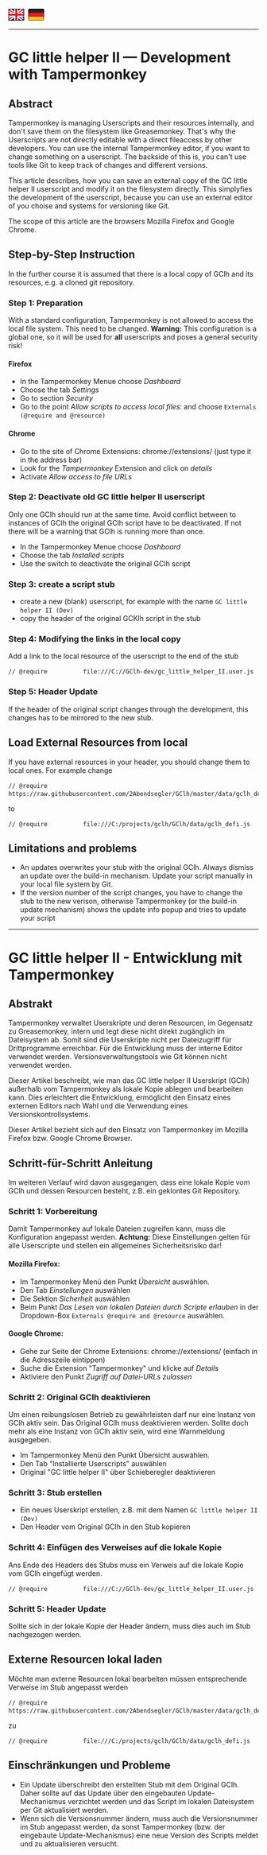 <a href="#en" title=""><img src="../images/flag_en.png"></a> &nbsp;<a href="#de" title=""><img src="../images/flag_de.png"></a>

---
# <a id="en"></a>GC little helper II — Development with Tampermonkey

## Abstract

Tampermonkey is managing Userscripts and their resources internally, and don't save them on the filesystem like Greasemonkey. That's why the Userscripts are not directly editable with a direct fileaccess by other developers. You can use the internal Tampermonkey editor, if you want to change something on a userscript. The backside of this is, you can't use tools like Git to keep track of changes and different versions.

This article describes, how you can save an external copy of the GC little helper II userscript and modify it on the filesystem directly. This simplyfies the development of the userscript, because you can use an external editor of you choise and systems for versioning like Git.

The scope of this article are the browsers Mozilla Firefox and Google Chrome.

## Step-by-Step Instruction
In the further course it is assumed that there is a local copy of GClh and its resources, e.g. a cloned git repository.

### Step 1: Preparation
With a standard configuration, Tampermonkey is not allowed to access the local file system. This need to be changed.
**Warning:** This configuration is a global one, so it will be used for **all** userscripts and poses a general security risk!

#### Firefox
 - In the Tampermonkey Menue choose *Dashboard*
 - Choose the tab *Settings*
 - Go to section *Security*
 - Go to the point *Allow scripts to access local files:* and choose `Externals (@require and @resource)`

#### Chrome
 - Go to the site of Chrome Extensions: chrome://extensions/ (just type it in the address bar)
 - Look for the *Tampermonkey* Extension and click on *details*
 - Activate *Allow access to file URLs*
 

### Step 2: Deactivate old GC little helper II userscript
Only one GClh should run at the same time. Avoid conflict between to instances of GClh the original GClh script have to be deactivated. If not there will be a warning that GClh is running more than once.

 - In the Tampermonkey Menue choose *Dashboard*
 - Choose the tab *Installed scripts*
 - Use the switch to deactivate the original GClh script

### Step 3: create a script stub
- create a new (blank) userscript, for example with the name `GC little helper II (Dev)`
- copy the header of the original GCKlh script in the stub

### Step 4: Modifying the links in the local copy
Add a link to the local resource of the userscript to the end of the stub
```
// @require          file:///C://GClh-dev/gc_little_helper_II.user.js
```

### Step 5: Header Update
If the header of the original script changes through the development, this changes has to be mirrored to the new stub.

## Load External Resources from local
If you have external resources in your header, you should change them to local ones.
For example change

```
// @require          https://raw.githubusercontent.com/2Abendsegler/GClh/master/data/gclh_defi.js
```
to

```
// @require          file:///C:/projects/gclh/GClh/data/gclh_defi.js
```

## Limitations and problems
- An updates overwrites your stub with the original GClh. Always dismiss an update over the build-in mechanism. Update your script manually in your local file system by Git.
- If the version number of the script changes, you have to change the stub to the new verison, otherwise Tampermonkey (or the build-in update mechanism) shows the update info popup and tries to update your script 

---
# <a id="de"></a>GC little helper II - Entwicklung mit Tampermonkey

## Abstrakt

Tampermonkey verwaltet Userskripte und deren Resourcen, im Gegensatz zu Greasemonkey, intern und legt diese nicht direkt zugänglich im Dateisystem ab. Somit sind die Userskripte nicht per Dateizugriff für Drittprogramme erreichbar. Für die Entwicklung muss der interne Editor verwendet werden. Versionsverwaltungstools wie Git können nicht verwendet werden.

Dieser Artikel beschreibt, wie man das GC little helper II Userskript (GClh) außerhalb vom Tampermonkey als lokale Kopie ablegen und bearbeiten kann. Dies erleichtert die Entwicklung, ermöglicht den Einsatz eines externen Editors nach Wahl und die Verwendung eines Versionskontrollsystems.

Dieser Artikel bezieht sich auf den Einsatz von Tampermonkey im Mozilla Firefox bzw. Google Chrome Browser. 

## Schritt-für-Schritt Anleitung
Im weiteren Verlauf wird davon ausgegangen, dass eine lokale Kopie vom GClh und dessen Resourcen besteht, z.B. ein geklontes Git Repository.

### Schritt 1: Vorbereitung
Damit Tampermonkey auf lokale Dateien zugreifen kann, muss die Konfiguration angepasst werden.
**Achtung:** Diese Einstellungen gelten für alle Userscripte und stellen ein allgemeines Sicherheitsrisiko dar!

#### Mozilla Firefox:
 - Im Tampermonkey Menü den Punkt *Übersicht* auswählen.
 - Den Tab *Einstellungen* auswählen
 - Die Sektion *Sicherheit* auswählen
 - Beim Punkt *Das Lesen von lokalen Dateien durch Scripte erlauben* in der Dropdown-Box `Externals @require and @resource` auswählen.

#### Google Chrome:
 - Gehe zur Seite der Chrome Extensions: chrome://extensions/ (einfach in die Adresszeile eintippen)
 - Suche die Extension "Tampermonkey" und klicke auf *Details*
 - Aktiviere den Punkt *Zugriff auf Datei-URLs zulassen*

### Schritt 2: Original GClh deaktivieren
Um einen reibungslosen Betrieb zu gewährleisten darf nur eine Instanz von GClh aktiv sein. Das Original GClh muss deaktivieren werden. Sollte doch mehr als eine Instanz von GClh aktiv sein, wird eine Warnmeldung ausgegeben.

 - Im Tampermonkey Menü den Punkt Übersicht auswählen.
 - Den Tab "Installierte Userscripts" auswählen
 - Original "GC little helper II" über Schieberegler deaktivieren
 
### Schritt 3: Stub erstellen
- Ein neues Userskript erstellen, z.B. mit dem Namen `GC little helper II (Dev)`
- Den Header vom Original GClh in den Stub kopieren

### Schritt 4: Einfügen des Verweises auf die lokale Kopie
Ans Ende des Headers des Stubs muss ein Verweis auf die lokale Kopie vom GClh eingefügt werden.
```
// @require          file:///C://GClh-dev/gc_little_helper_II.user.js
```

### Schritt 5: Header Update
Sollte sich in der lokale Kopie der Header ändern, muss dies auch im Stub nachgezogen werden.

## Externe Resourcen lokal laden
Möchte man externe Resourcen lokal bearbeiten müssen entsprechende Verweise im Stub angepasst werden

```
// @require          https://raw.githubusercontent.com/2Abendsegler/GClh/master/data/gclh_defi.js
```
zu
```
// @require          file:///C:/projects/gclh/GClh/data/gclh_defi.js
```

## Einschränkungen und Probleme
- Ein Update überschreibt den erstellten Stub mit dem Original GClh. Daher sollte auf das Update über den eingebauten Update-Mechanismus verzichtet werden und das Script im lokalen Dateisystem per Git aktualisiert werden.
- Wenn sich die Versionsnummer ändern, muss auch die Versionsnummer im Stub angepasst werden, da sonst Tampermonkey (bzw. der eingebaute Update-Mechanismus) eine neue Version des Scripts meldet und zu aktualisieren versucht.
